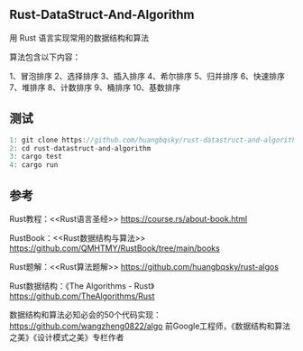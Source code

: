 ## Rust-DataStruct-And-Algorithm 

用 Rust 语言实现常用的数据结构和算法

算法包含以下内容：

1、冒泡排序
2、选择排序
3、插入排序
4、希尔排序
5、归并排序
6、快速排序
7、堆排序
8、计数排序
9、桶排序
10、基数排序

## 测试

```dart
1: git clone https://github.com/huangbqsky/rust-datastruct-and-algorithm.git
2: cd rust-datastruct-and-algorithm
3: cargo test
4: cargo run
```


## 参考 

Rust教程：<<Rust语言圣经>> https://course.rs/about-book.html

RustBook：<<Rust数据结构与算法>> https://github.com/QMHTMY/RustBook/tree/main/books

Rust题解：<<Rust算法题解>> https://github.com/huangbqsky/rust-algos

Rust数据结构：《The Algorithms - Rust》 https://github.com/TheAlgorithms/Rust

数据结构和算法必知必会的50个代码实现：https://github.com/wangzheng0822/algo 前Google工程师，《数据结构和算法之美》《设计模式之美》专栏作者


